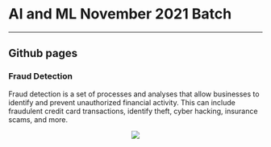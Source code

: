 # AI and ML November 2021 Batch
---
## Github pages

### Fraud Detection

Fraud detection is a set of processes and analyses that allow businesses to identify and prevent unauthorized financial activity. This can include fraudulent credit card transactions, identify theft, cyber hacking, insurance scams, and more.


<center><img src="images/fraud_detection.jpg"/></center>

